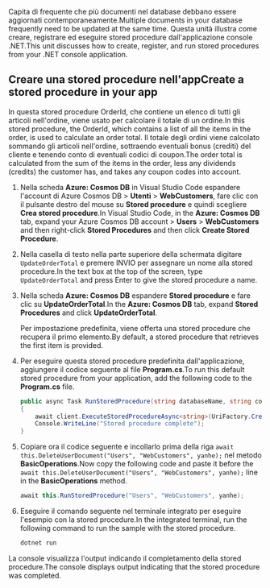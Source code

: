 <span data-ttu-id="b1ec0-101">Capita di frequente che più documenti nel database debbano essere aggiornati contemporaneamente.</span><span class="sxs-lookup"><span data-stu-id="b1ec0-101">Multiple documents in your database frequently need to be updated at the same time.</span></span> <span data-ttu-id="b1ec0-102">Questa unità illustra come creare, registrare ed eseguire stored procedure dall'applicazione console .NET.</span><span class="sxs-lookup"><span data-stu-id="b1ec0-102">This unit discusses how to create, register, and run stored procedures from your .NET console application.</span></span>

## <a name="create-a-stored-procedure-in-your-app"></a><span data-ttu-id="b1ec0-103">Creare una stored procedure nell'app</span><span class="sxs-lookup"><span data-stu-id="b1ec0-103">Create a stored procedure in your app</span></span>

<span data-ttu-id="b1ec0-104">In questa stored procedure OrderId, che contiene un elenco di tutti gli articoli nell'ordine, viene usato per calcolare il totale di un ordine.</span><span class="sxs-lookup"><span data-stu-id="b1ec0-104">In this stored procedure, the OrderId, which contains a list of all the items in the order, is used to calculate an order total.</span></span> <span data-ttu-id="b1ec0-105">Il totale degli ordini viene calcolato sommando gli articoli nell'ordine, sottraendo eventuali bonus (crediti) del cliente e tenendo conto di eventuali codici di coupon.</span><span class="sxs-lookup"><span data-stu-id="b1ec0-105">The order total is calculated from the sum of the items in the order, less any dividends (credits) the customer has, and takes any coupon codes into account.</span></span>

1. <span data-ttu-id="b1ec0-106">Nella scheda **Azure: Cosmos DB** in Visual Studio Code espandere l'account di Azure Cosmos DB > **Utenti** > **WebCustomers**, fare clic con il pulsante destro del mouse su **Stored procedure** e quindi scegliere **Crea stored procedure**.</span><span class="sxs-lookup"><span data-stu-id="b1ec0-106">In Visual Studio Code, in the **Azure: Cosmos DB** tab, expand your Azure Cosmos DB account > **Users** > **WebCustomers** and then right-click **Stored Procedures** and then click **Create Stored Procedure**.</span></span>

1. <span data-ttu-id="b1ec0-107">Nella casella di testo nella parte superiore della schermata digitare `UpdateOrderTotal` e premere INVIO per assegnare un nome alla stored procedure.</span><span class="sxs-lookup"><span data-stu-id="b1ec0-107">In the text box at the top of the screen, type `UpdateOrderTotal` and press Enter to give the stored procedure a name.</span></span>

1. <span data-ttu-id="b1ec0-108">Nella scheda **Azure: Cosmos DB** espandere **Stored procedure** e fare clic su **UpdateOrderTotal**.</span><span class="sxs-lookup"><span data-stu-id="b1ec0-108">In the **Azure: Cosmos DB** tab, expand **Stored Procedures** and click **UpdateOrderTotal**.</span></span>

    <span data-ttu-id="b1ec0-109">Per impostazione predefinita, viene offerta una stored procedure che recupera il primo elemento.</span><span class="sxs-lookup"><span data-stu-id="b1ec0-109">By default, a stored procedure that retrieves the first item is provided.</span></span>

1. <span data-ttu-id="b1ec0-110">Per eseguire questa stored procedure predefinita dall'applicazione, aggiungere il codice seguente al file **Program.cs**.</span><span class="sxs-lookup"><span data-stu-id="b1ec0-110">To run this default stored procedure from your application, add the following code to the **Program.cs** file.</span></span>

    ```csharp
    public async Task RunStoredProcedure(string databaseName, string collectionName, User user)
    {
        await client.ExecuteStoredProcedureAsync<string>(UriFactory.CreateStoredProcedureUri(databaseName, collectionName, "UpdateOrderTotal"), new RequestOptions { PartitionKey = new PartitionKey(user.UserId) });
        Console.WriteLine("Stored procedure complete");
    }
    ```

1. <span data-ttu-id="b1ec0-111">Copiare ora il codice seguente e incollarlo prima della riga `await this.DeleteUserDocument("Users", "WebCustomers", yanhe);` nel metodo **BasicOperations**.</span><span class="sxs-lookup"><span data-stu-id="b1ec0-111">Now copy the following code and paste it before the `await this.DeleteUserDocument("Users", "WebCustomers", yanhe);` line in the **BasicOperations** method.</span></span>

    ```csharp
    await this.RunStoredProcedure("Users", "WebCustomers", yanhe);
    ```

1. <span data-ttu-id="b1ec0-112">Eseguire il comando seguente nel terminale integrato per eseguire l'esempio con la stored procedure.</span><span class="sxs-lookup"><span data-stu-id="b1ec0-112">In the integrated terminal, run the following command to run the sample with the stored procedure.</span></span>

    ```bash
    dotnet run
    ```

<span data-ttu-id="b1ec0-113">La console visualizza l'output indicando il completamento della stored procedure.</span><span class="sxs-lookup"><span data-stu-id="b1ec0-113">The console displays output indicating that the stored procedure was completed.</span></span>
